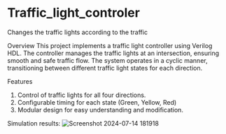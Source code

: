 # Traffic_light_controler
Changes the traffic lights according to the traffic

Overview
This project implements a traffic light controller using Verilog HDL. The controller manages the traffic lights at an intersection, ensuring smooth and safe traffic flow. The system operates in a cyclic manner, transitioning between different traffic light states for each direction.

Features
1. Control of traffic lights for all four directions.
2. Configurable timing for each state (Green, Yellow, Red)
3. Modular design for easy understanding and modification.

Simulation results:
 ![Screenshot 2024-07-14 181918](https://github.com/user-attachments/assets/499aee2a-b63c-4932-9b4e-fff10ed8a1c6)
